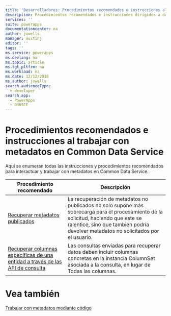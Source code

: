 ```yaml
---
title: 'Desarrolladores: Procedimientos recomendados e instrucciones al trabajar con metadatos en Common Data Service | Microsoft Docs'
description: Procedimientos recomendados e instrucciones dirigidos a desarrolladores que trabajan con metadatos en Common Data Service en PowerApps.
services: ''
suite: powerapps
documentationcenter: na
author: jowells
manager: austinj
editor: ''
tags: ''
ms.service: powerapps
ms.devlang: na
ms.topic: article
ms.tgt_pltfrm: na
ms.workload: na
ms.date: 12/12/2018
ms.author: jowells
search.audienceType:
  - developer
search.app:
  - PowerApps
  - D365CE
---
```


# <a name="best-practices-and-guidance-while-working-with-metadata-for-the-common-data-service"></a>Procedimientos recomendados e instrucciones al trabajar con metadatos en Common Data Service

Aquí se enumeran todas las instrucciones y procedimientos recomendados para interactuar y trabajar con metadatos en Common Data Service.


|Procedimiento recomendado  |Descripción  |
|---------|---------|
|[Recuperar metadatos publicados](retrieve-published-metadata.md)     |La recuperación de metadatos no publicados no solo supone más sobrecarga para el procesamiento de la solicitud, haciendo que este se ralentice, sino que también podría devolver metadatos no solicitados por el usuario.         |
|[Recuperar columnas específicas de una entidad a través de las API de consulta](retrieve-specific-columns-entity-via-query-apis.md)     |Las consultas enviadas para recuperar datos deben incluir columnas concretas en la instancia ColumnSet asociada a la consulta, en lugar de Todas las columnas.         |

# <a name="see-also"></a>Vea también
[Trabajar con metadatos mediante código](../../metadata-services.md)<br />